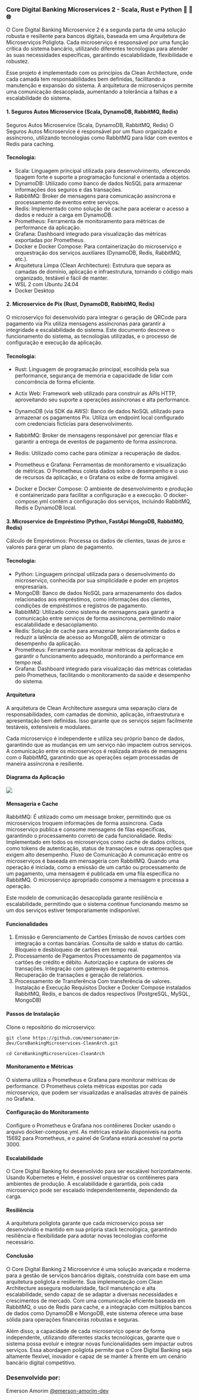 ### Core Digital Banking Microservices 2 - Scala, Rust e Python 🚀 🔄 🌐

O Core Digital Banking Microservice 2 é a segunda parta de uma solução robusta e resiliente para bancos digitais,
 baseada em uma Arquitetura de Microserviços Poliglota. Cada microserviço é responsável por uma função crítica 
 do sistema bancário, utilizando diferentes tecnologias para atender às suas necessidades específicas, 
 garantindo escalabilidade, flexibilidade e robustez.

Esse projeto é implementado com os princípios da Clean Architecture, onde cada camada tem responsabilidades 
bem definidas, facilitando a manutenção e expansão do sistema. A arquitetura de microserviços permite uma 
comunicação desacoplada, aumentando a tolerância a falhas e a escalabilidade do sistema.


#### 1. Seguros Autos Microservice  (Scala, DynamoDB, RabbitMQ, Redis)
Seguros Autos Microservice (Scala, DynamoDB, RabbitMQ, Redis)
O Seguros Autos Microservice é responsável por um fluxo organizado e assíncrono, utilizando tecnologias como 
RabbitMQ para lidar com eventos e Redis para caching. 

#### Tecnologia:
- Scala: Linguagem principal utilizada para desenvolvimento, oferecendo tipagem forte e suporte a programação funcional e orientada a objetos.
- DynamoDB: Utilizado como banco de dados NoSQL para armazenar informações dos seguros e das transações.
- RabbitMQ: Broker de mensagens para comunicação assíncrona e processamento de eventos entre serviços.
- Redis: Implementado como solução de cache para acelerar o acesso a dados e reduzir a carga em DynamoDB.
- Prometheus: Ferramenta de monitoramento para métricas de performance da aplicação.
- Grafana: Dashboard integrado para visualização das métricas exportadas por Prometheus.
- Docker e Docker Compose: Para containerização do microserviço e orquestração dos serviços auxiliares (DynamoDB, Redis, RabbitMQ, etc.).
- Arquitetura Limpa (Clean Architecture): Estrutura que separa as camadas de domínio, aplicação e infraestrutura, tornando o código mais organizado, testável e fácil de manter.
- WSL 2 com Ubuntu 24.04
- Docker Desktop


#### 2. Microservice de Pix (Rust, DynamoDB, RabbitMQ, Redis)
O microserviço foi desenvolvido para integrar o geração de QRCode para pagamento via Pix utiliza mensagens 
assíncronas para garantir a integridade e escalabilidade do sistema. Este documento descreve o funcionamento 
do sistema, as tecnologias utilizadas, e o processo de configuração e execução da aplicação.

#### Tecnologia:
- Rust: Linguagem de programação principal, escolhida pela sua performance, segurança de memória e capacidade 
de lidar com concorrência de forma eficiente.

- Actix Web: Framework web utilizado para construir as APIs HTTP, aproveitando seu suporte a operações assíncronas e alta performance.

- DynamoDB (via SDK da AWS): Banco de dados NoSQL utilizado para armazenar os pagamentos Pix. Utiliza um endpoint local configurado com credenciais fictícias para desenvolvimento.

- RabbitMQ: Broker de mensagens responsável por gerenciar filas e garantir a entrega de eventos de pagamento de forma assíncrona.

- Redis: Utilizado como cache para otimizar a recuperação de dados.

- Prometheus e Grafana: Ferramentas de monitoramento e visualização de métricas. O Prometheus coleta dados sobre o desempenho e o uso de recursos da aplicação, e o Grafana os exibe de forma amigável.

- Docker e Docker Compose: O ambiente de desenvolvimento e produção é containerizado para facilitar a configuração e a execução. O docker-compose.yml contém a configuração dos serviços, incluindo RabbitMQ, Redis e DynamoDB local.

#### 3. Microservice de Empréstimo (Python, FastApi MongoDB, RabbitMQ, Redis)
Cálculo de Empréstimos: Processa os dados de clientes, taxas de juros e valores para gerar um plano de pagamento.

#### Tecnologia:
- Python: Linguagem principal utilizada para o desenvolvimento do microserviço, conhecida por sua simplicidade e poder em projetos empresariais.
- MongoDB: Banco de dados NoSQL para armazenamento dos dados relacionados aos empréstimos, como informações dos clientes, condições de empréstimos e registros de pagamento.
- RabbitMQ: Utilizado como sistema de mensagens para garantir a comunicação entre serviços de forma assíncrona, permitindo maior escalabilidade e desacoplamento.
- Redis: Solução de cache para armazenar temporariamente dados e reduzir a latência de acesso ao MongoDB, além de otimizar o desempenho da aplicação.
- Prometheus: Ferramenta para monitorar métricas da aplicação e garantir o funcionamento adequado, monitorando a performance em tempo real.
- Grafana: Dashboard integrado para visualização das métricas coletadas pelo Prometheus, facilitando o monitoramento da saúde e desempenho do sistema.


#### Arquitetura
A arquitetura de Clean Architecture assegura uma separação clara de responsabilidades, com camadas de domínio, aplicação, infraestrutura e apresentação bem definidas. Isso garante que os serviços sejam facilmente testáveis, extensíveis e modulares.

Cada microserviço é independente e utiliza seu próprio banco de dados, garantindo que as mudanças em um serviço não impactem outros serviços. A comunicação entre os microserviços é realizada através de mensagens com o RabbitMQ, garantindo que as operações sejam processadas de maneira assíncrona e resiliente.

#### Diagrama da Aplicação

![](https://raw.githubusercontent.com/emersonamorim-dev/CoreBankingMicroservices-CleanArch/refs/heads/main/Diagrama/Diagrama-Core-Digital-Banking-Microservice.png)


#### Mensageria e Cache
RabbitMQ: É utilizado como um message broker, permitindo que os microserviços troquem informações de forma assíncrona. Cada microserviço publica e consome mensagens de filas específicas, garantindo o processamento correto de cada funcionalidade.
Redis: Implementado em todos os microserviços como cache de dados críticos, como tokens de autenticação, status de transações e outras operações que exigem alto desempenho.
Fluxo de Comunicação
A comunicação entre os microserviços é baseada em mensageria com RabbitMQ. Quando uma operação é iniciada, como a emissão de um cartão ou processamento de um pagamento, uma mensagem é publicada em uma fila específica no RabbitMQ. O microserviço apropriado consome a mensagem e processa a operação.

Este modelo de comunicação desacoplada garante resiliência e escalabilidade, permitindo que o sistema continue funcionando mesmo se um dos serviços estiver temporariamente indisponível.

#### Funcionalidades
1. Emissão e Gerenciamento de Cartões
Emissão de novos cartões com integração a contas bancárias.
Consulta de saldo e status do cartão.
Bloqueio e desbloqueio de cartões em tempo real.
2. Processamento de Pagamentos
Processamento de pagamentos via cartões de crédito e débito.
Autorização e captura de valores de transações.
Integração com gateways de pagamento externos.
Recuperação de transações e geração de relatórios.
3. Processamento de Transferência
Com transferência de valores.
Instalação e Execução
Requisitos
Docker e Docker Compose instalados
RabbitMQ, Redis, e bancos de dados respectivos (PostgreSQL, MySQL, MongoDB)

#### Passos de Instalação
Clone o repositório do microserviço:
```
git clone https://github.com/emersonamorim-dev/CoreBankingMicroservices-CleanArch.git
```
```
cd CoreBankingMicroservices-CleanArch
```

#### Monitoramento e Métricas
O sistema utiliza o Prometheus e Grafana para monitorar métricas de performance. O Prometheus coleta métricas expostas por cada microserviço, que podem ser visualizadas e analisadas através de painéis no Grafana.

#### Configuração do Monitoramento
Configure o Prometheus e Grafana nos contêineres Docker usando o arquivo docker-compose.yml.
As métricas estarão disponíveis na porta 15692 para Prometheus, e o painel de Grafana estará acessível na porta 3000.

#### Escalabilidade
O Core Digital Banking foi desenvolvido para ser escalável horizontalmente. Usando Kubernetes e Helm, é possível orquestrar os contêineres para ambientes de produção. A escalabilidade é garantida, pois cada microserviço pode ser escalado independentemente, dependendo da carga.

#### Resiliência
A arquitetura poliglota garante que cada microserviço possa ser desenvolvido e mantido em sua própria stack tecnológica, garantindo resiliência e flexibilidade para adotar novas tecnologias conforme necessário.


#### Conclusão
O Core Digital Banking 2 Microservice é uma solução avançada e moderna para a gestão de serviços bancários digitais, construída com base em uma arquitetura poliglota e resiliente. Sua implementação com Clean Architecture assegura modularidade, fácil manutenção e alta escalabilidade, sendo capaz de se adaptar a diversas necessidades e crescimentos de mercado. Com uma comunicação eficiente baseada em RabbitMQ, o uso de Redis para cache, e a integração com múltiplos bancos de dados como DynamoDB e MongoDB, este sistema oferece uma base sólida para operações financeiras robustas e seguras.

Além disso, a capacidade de cada microserviço operar de forma independente, utilizando diferentes stacks tecnológicas, garante que o sistema possa evoluir e integrar novas funcionalidades sem impactar outros serviços. Essa abordagem poliglota permite que o Core Digital Banking seja altamente flexível, inovador e capaz de se manter à frente em um cenário bancário digital competitivo.

### Desenvolvido por:
Emerson Amorim [@emerson-amorim-dev](https://www.linkedin.com/in/emerson-amorim-dev/)